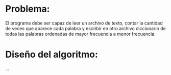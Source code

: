 # Problema:
El programa debe ser capaz de leer un archivo de texto, contar la cantidad de veces que aparece cada palabra y escribir en otro archivo diccionario de todas las palabras ordenadas de mayor frecuencia a menor frecuencia.

# Diseño del algoritmo:
...
